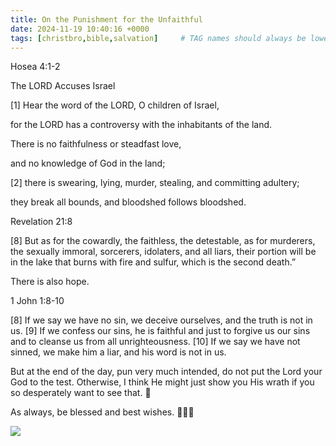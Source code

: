 ```yaml
---
title: On the Punishment for the Unfaithful
date: 2024-11-19 10:40:16 +0000
tags: [christbro,bible,salvation]     # TAG names should always be lowercase
---
```


Hosea 4:1-2

The LORD Accuses Israel

[1] Hear the word of the LORD, O children of Israel,

for the LORD has a controversy with the inhabitants of the land.

There is no faithfulness or steadfast love,

and no knowledge of God in the land; 

[2] there is swearing, lying, murder, stealing, and committing adultery;

they break all bounds, and bloodshed follows bloodshed.

Revelation 21:8

[8] But as for the cowardly, the faithless, the detestable, as for murderers, the sexually immoral, sorcerers, idolaters, and all liars, their portion will be in the lake that burns with fire and sulfur, which is the second death.”

There is also hope.

1 John 1:8-10

[8] If we say we have no sin, we deceive ourselves, and the truth is not in us. [9] If we confess our sins, he is faithful and just to forgive us our sins and to cleanse us from all unrighteousness. [10] If we say we have not sinned, we make him a liar, and his word is not in us.

But at the end of the day, pun very much intended, do not put the Lord your God to the test. Otherwise, I think He might just show you His wrath if you so desperately want to see that. 🤔

As always, be blessed and best wishes. 🙏🫶😘

![](/6368585114ac48f9d81a7e66ad229b1f.jpeg)